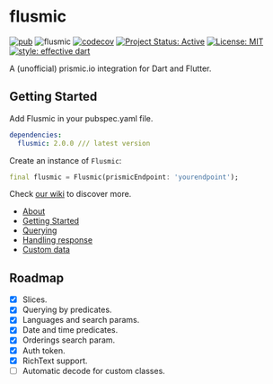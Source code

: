 # flusmic
[![pub](https://img.shields.io/badge/pub-2.0.0+1-blue)](https://pub.dev/packages/flusmic)
![flusmic](https://github.com/PixelaGt/flusmic/workflows/flusmic/badge.svg?branch=master&event=push)
[![codecov](https://codecov.io/gh/PixelaGt/flusmic/branch/master/graph/badge.svg)](https://codecov.io/gh/PixelaGt/flusmic)
[![Project Status: Active](https://www.repostatus.org/badges/latest/active.svg)](https://www.repostatus.org/#active)
[![License: MIT](https://img.shields.io/badge/license-MIT-blue.svg)](https://opensource.org/licenses/MIT)
[![style: effective dart](https://img.shields.io/badge/style-effective_dart-40c4ff.svg)](https://github.com/pblinux/end_credits)

A (unofficial) prismic.io integration for Dart and Flutter.

## Getting Started

Add Flusmic in your pubspec.yaml file.

```yaml
dependencies:
  flusmic: 2.0.0 /// latest version
```

Create an instance of `Flusmic`:

```dart
final flusmic = Flusmic(prismicEndpoint: 'yourendpoint');
```

Check [our wiki](https://github.com/PixelaGt/flusmic/wiki) to discover more.

* [About](https://github.com/PixelaGt/flusmic/wiki/About)
* [Getting Started](https://github.com/PixelaGt/flusmic/wiki/Getting-Started)
* [Querying](https://github.com/PixelaGt/flusmic/wiki/Querying)
* [Handling response](https://github.com/PixelaGt/flusmic/wiki/Handling-response)
* [Custom data](https://github.com/PixelaGt/flusmic/wiki/Custom-data)


## Roadmap
- [X] Slices.
- [X] Querying by predicates.
- [X] Languages and search params.
- [X] Date and time predicates.
- [X] Orderings search param.
- [X] Auth token.
- [X] RichText support.
- [ ] Automatic decode for custom classes.
